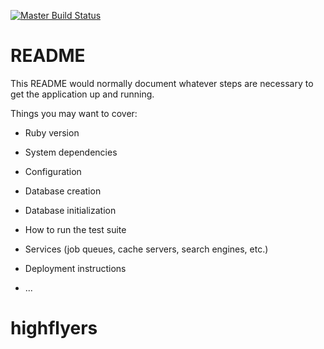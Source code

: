 [![Master Build Status](https://travis-ci.com/mradeybee/highflyers.svg?branch=master)](https://travis-ci.com/mradeybee/highflyers)

# README

This README would normally document whatever steps are necessary to get the
application up and running.

Things you may want to cover:

* Ruby version

* System dependencies

* Configuration

* Database creation

* Database initialization

* How to run the test suite

* Services (job queues, cache servers, search engines, etc.)

* Deployment instructions

* ...
# highflyers
